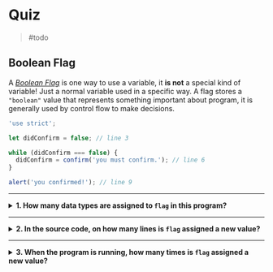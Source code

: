 # Quiz

> #todo

## Boolean Flag

A
[_Boolean Flag_](https://stackoverflow.com/questions/17402125/what-is-a-flag-variable)
is one way to use a variable, it **is not** a special kind of variable! Just a
normal variable used in a specific way. A flag stores a `"boolean"` value that
represents something important about program, it is generally used by control
flow to make decisions.

```js
'use strict';

let didConfirm = false; // line 3

while (didConfirm === false) {
  didConfirm = confirm('you must confirm.'); // line 6
}

alert('you confirmed!'); // line 9
```

---

<details>
<summary><strong>1. How many data types are assigned to <code>flag</code> in this program?</strong></summary>
<br>

<details>
<summary><em>A. 3: <code>"boolean"</code>, <code>"string"</code> and <code>"undefined"</code></em></summary>
<br>

✖ Nope.

The variable `didConfirm` is initialized to `false` not `undefined`. After
initialization it is only assigned values from `confirm` and `confirm` can only
return `true` or `false`, never `undefined`.

There are strings in the program, but they are both used as text to show the
user. A string is never assigned to a variable in this program.

Because the variable was initialized to a `"boolean"` and only reassigned
`"boolean"` values, it is impossible for it to be anything else.

</details>
<details>
<summary><em>B. 2: <code>true</code> and <code>false</code></em></summary>
<br>

✖ Nope.

`true` and `false` _are_ the two Boolean values, but they _are not_ a **data
type**. They are two primitive values that have the same type.

You can test this with the `typeof` operator. `typeof true` and `typeof false`
will both evaluate to `"boolean"`.

</details>
<details>
<summary><em>C. 1: <code>"boolean"</code></em></summary>
<br>

✔ Correct!

`didConfirm` only ever stores `"boolean"` values in this program. It is
initialized to `false`, and only reassigned values returned by `confirm`. This
means it will _always_ store a `"boolean"` value!

This variable is considered a _boolean flag_ because it only stores `"boolean"`
values, and because it's value is used to make decisions in control flow. In
this program the flag's value represents whether or not the user has confirmed.

</details>

</details>

---

<details>
<summary><strong>2. In the source code, on how many lines is  <code>flag</code> assigned a new value?</strong></summary>
<br>

This question is asking you to do _static analysis_, to study and understand the
program _without_ running it.

You can't find the answer by tracing, but you can find the answer just by
counting.

<details>
<summary><em>A. On one line</em></summary>
<br>

✔ Correct!

On line 6 `didConfirm` is assigned a new value, either `true` or `false`
depending on what the user clicked.

</details>
<details>
<summary><em>B. On two lines</em></summary>
<br>

✖ Nope.

Close, but not quite. On line 3 `didConfirm` is _initialized_ to the value
`false`, and on line 6 it is _reassigned_ a new value.

So the variable _is_ given a value on 2 separate lines, but only one of those
lines is an assignment. The other line is an initialization.

</details>
<details>
<summary><em>C. On three lines</em></summary>
<br>

✖ Nope.

It might look like there are 3 lines with assignments, but look more closely and
you'll see there are not!

- On line 3 `didConfirm` is _initialized_ to `false`
- on line 5 `didConfirm` is _compared_ with `false`
- On line 6 `didConfirm` is _assigned_ a new value

</details>
<details>
<summary><em>D. It's impossible to predict</em></summary>
<br>

✖ Nope.

The _dynamic_ behavior of a variable can be difficult to predict, but _static_
analysis of variable assignments is easy to count.

Just count how many times you see an assignment to `didConfirm`!

</details>

</details>

---

<details>
<summary><strong>3. When the program is running, how many times is  <code>flag</code> assigned a new value?</strong></summary>
<br>

This question is asking you to do _dynamic analysis_, to study and understand
the program's behavior _while it is running_.

You can't find the answer just by counting, you would need to run it and trace
how many times a line is executed.

<details>
<summary><em>A. One time</em></summary>
<br>

✖ Nope.

There is only one line where `didConfirm` is assigned a new value, but we don't
know how many times that line will be executed without running the program and
tracing it's execution.

</details>
<details>
<summary><em>B. Two times</em></summary>
<br>

✖ Nope.

We don't know how many times that line will be executed without running the
program and tracing it's execution.

</details>
<details>
<summary><em>C. Three times</em></summary>
<br>

✖ Nope.

We don't know how many times that line will be executed without running the
program and tracing it's execution.

</details>
<details>
<summary><em>D. It's impossible to predict</em></summary>
<br>

✔ Correct!

You can run the program and trace how many times the `didConfirm` variable is
assigned a new value, but there's no way to predict what that number will be
just by reading the code.

Why is that? Because the condition to exit the `while` loop depends on the
user's behavior, and it's not possible to predict exactly how the user will
interact with your program before running it.

You _can_ be sure that the variable will be reassigned each time the loop is
executed, but you _can't_ be sure how many times that will be!

</details>

</details>
